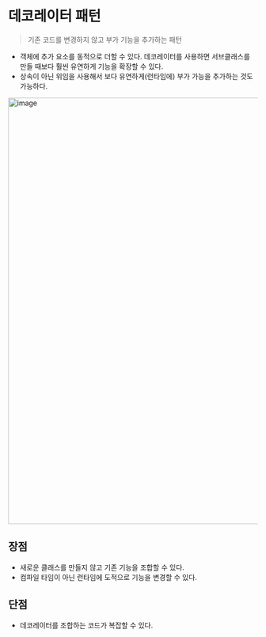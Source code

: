 # 데코레이터 패턴
> 기존 코드를 변경하지 않고 부가 기능을 추가하는 패턴
- 객체에 추가 요소를 동적으로 더할 수 있다. 데코레이터를 사용하면 서브클래스를 만들 때보다 훨씬 유연하게 기능을 확장할 수 있다.
- 상속이 아닌 위임을 사용해서 보다 유연하게(런타임에) 부가 가능을 추가하는 것도 가능하다.
<img width="862" alt="image" src="https://user-images.githubusercontent.com/63090006/201803933-4a976c19-21b1-4594-b7ac-a5aaf41f6581.png">

## 장점
- 새로운 클래스를 만들지 않고 기존 기능을 조합할 수 있다.
- 컴파일 타임이 아닌 런타임에 도적으로 기능을 변경할 수 있다.

## 단점
- 데코레이터를 조합하는 코드가 복잡할 수 있다.